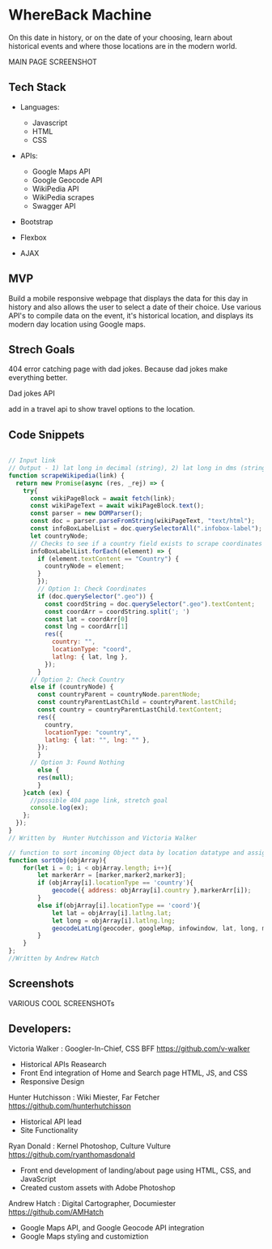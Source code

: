 # WhereBack Machine
On this date in history, or on the date of your choosing, learn about historical events and where those locations are in the modern world. 


MAIN PAGE SCREENSHOT


## Tech Stack 

- Languages:
    - Javascript
    - HTML
    - CSS
- APIs:
    - Google Maps API
    - Google Geocode API
    - WikiPedia API
    - WikiPedia scrapes
    - Swagger API

- Bootstrap
- Flexbox
- AJAX

## MVP
 
Build a mobile responsive webpage that displays the data for this day in history and also allows the user to select a date of their choice. 
Use various API's to compile data on the event, it's historical location, and displays its modern day location using Google maps.




## Strech Goals

404 error catching page with dad jokes. Because dad jokes make everything better.

Dad jokes API

add in a travel api to show travel options to the location. 




## Code Snippets
```js

// Input link
// Output - 1) lat long in decimal (string), 2) lat long in dms (string), 3) country name (string), 4) null
function scrapeWikipedia(link) {
  return new Promise(async (res, _rej) => {
    try{
      const wikiPageBlock = await fetch(link);
      const wikiPageText = await wikiPageBlock.text();
      const parser = new DOMParser();
      const doc = parser.parseFromString(wikiPageText, "text/html");
      const infoBoxLabelList = doc.querySelectorAll(".infobox-label");
      let countryNode;
      // Checks to see if a country field exists to scrape coordinates
      infoBoxLabelList.forEach((element) => {
        if (element.textContent == "Country") {
          countryNode = element;
        }
        });
        // Option 1: Check Coordinates
        if (doc.querySelector(".geo")) {
          const coordString = doc.querySelector(".geo").textContent;
          const coordArr = coordString.split('; ')
          const lat = coordArr[0]
          const lng = coordArr[1]
          res({
            country: "",
            locationType: "coord",
            latlng: { lat, lng },
          });
        }
      // Option 2: Check Country
      else if (countryNode) {
        const countryParent = countryNode.parentNode;
        const countryParentLastChild = countryParent.lastChild;
        const country = countryParentLastChild.textContent;
        res({
          country,
          locationType: "country",
          latlng: { lat: "", lng: "" },
        });
        }
      // Option 3: Found Nothing
        else {
        res(null);
        }
    }catch (ex) {
      //possible 404 page link, stretch goal
      console.log(ex);
    };
  });
}
// Written by  Hunter Hutchisson and Victoria Walker
```
```js
// function to sort incoming Object data by location datatype and assign it a marker.
function sortObj(objArray){
    for(let i = 0; i < objArray.length; i++){
        let markerArr = [marker,marker2,marker3];
        if (objArray[i].locationType == 'country'){
            geocode({ address: objArray[i].country },markerArr[i]);
        }
        else if(objArray[i].locationType == 'coord'){
            let lat = objArray[i].latlng.lat;
            let long = objArray[i].latlng.lng;
            geocodeLatLng(geocoder, googleMap, infowindow, lat, long, markerArr[i]);
        }
    }   
};
//Written by Andrew Hatch
```


## Screenshots

VARIOUS COOL SCREENSHOTs


## Developers:

Victoria Walker : Googler-In-Chief, CSS BFF
https://github.com/v-walker
- Historical APIs Reasearch 
- Front End integration of Home and Search page HTML, JS, and CSS
- Responsive Design


Hunter Hutchisson : Wiki Miester, Far Fetcher
https://github.com/hunterhutchisson
- Historical API lead
- Site Functionality 


Ryan Donald : Kernel Photoshop, Culture Vulture
https://github.com/ryanthomasdonald
- Front end development of landing/about page using HTML, CSS, and JavaScript
- Created custom assets with Adobe Photoshop


Andrew Hatch : Digital Cartographer, Documiester
https://github.com/AMHatch
- Google Maps API, and Google Geocode API integration
- Google Maps styling and customiztion


